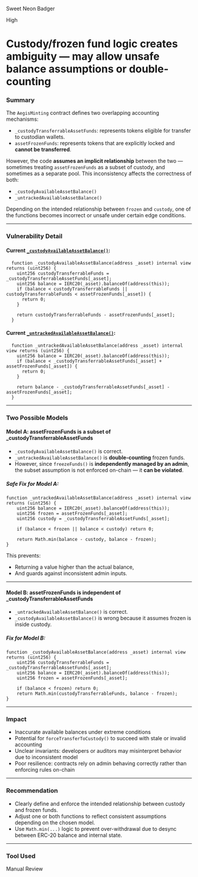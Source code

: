Sweet Neon Badger

High

# Custody/frozen fund logic creates ambiguity — may allow unsafe balance assumptions or double-counting

### Summary

The `AegisMinting` contract defines two overlapping accounting mechanisms:

* `_custodyTransferrableAssetFunds`: represents tokens eligible for transfer to custodian wallets.
* `assetFrozenFunds`: represents tokens that are explicitly locked and **cannot be transferred**.

However, the code **assumes an implicit relationship** between the two — sometimes treating `assetFrozenFunds` as a subset of custody, and sometimes as a separate pool. This inconsistency affects the correctness of both:

* `_custodyAvailableAssetBalance()`
* `_untrackedAvailableAssetBalance()`

Depending on the intended relationship between `frozen` and `custody`, one of the functions becomes incorrect or unsafe under certain edge conditions.

---

### Vulnerability Detail

#### Current [`_custodyAvailableAssetBalance()`](https://github.com/sherlock-audit/2025-04-aegis-op-grant/blob/main/aegis-contracts/contracts/AegisMinting.sol#L706-L714):

```solidity
  function _custodyAvailableAssetBalance(address _asset) internal view returns (uint256) {
    uint256 custodyTransferrableFunds = _custodyTransferrableAssetFunds[_asset];
    uint256 balance = IERC20(_asset).balanceOf(address(this));
    if (balance < custodyTransferrableFunds || custodyTransferrableFunds < assetFrozenFunds[_asset]) {
      return 0;
    }

    return custodyTransferrableFunds - assetFrozenFunds[_asset];
  }
```

#### Current [`_untrackedAvailableAssetBalance()`](https://github.com/sherlock-audit/2025-04-aegis-op-grant/blob/main/aegis-contracts/contracts/AegisMinting.sol#L716-L723):

```solidity
  function _untrackedAvailableAssetBalance(address _asset) internal view returns (uint256) {
    uint256 balance = IERC20(_asset).balanceOf(address(this));
    if (balance < _custodyTransferrableAssetFunds[_asset] + assetFrozenFunds[_asset]) {
      return 0;
    }

    return balance - _custodyTransferrableAssetFunds[_asset] - assetFrozenFunds[_asset];
  }
```

---

### Two Possible Models

#### **Model A: assetFrozenFunds is a subset of \_custodyTransferrableAssetFunds**

* `_custodyAvailableAssetBalance()` is correct.
* `_untrackedAvailableAssetBalance()` is **double-counting** frozen funds.
* However, since `freezeFunds()` is **independently managed by an admin**, the subset assumption is not enforced on-chain — it **can be violated**.

##### Safe Fix for Model A:

```solidity
function _untrackedAvailableAssetBalance(address _asset) internal view returns (uint256) {
    uint256 balance = IERC20(_asset).balanceOf(address(this));
    uint256 frozen = assetFrozenFunds[_asset];
    uint256 custody = _custodyTransferrableAssetFunds[_asset];

    if (balance < frozen || balance < custody) return 0;

    return Math.min(balance - custody, balance - frozen);
}
```

This prevents:

* Returning a value higher than the actual balance,
* And guards against inconsistent admin inputs.

---

#### **Model B: assetFrozenFunds is independent of \_custodyTransferrableAssetFunds**

* `_untrackedAvailableAssetBalance()` is correct.
* `_custodyAvailableAssetBalance()` is wrong because it assumes frozen is inside custody.

##### Fix for Model B:

```solidity
function _custodyAvailableAssetBalance(address _asset) internal view returns (uint256) {
    uint256 custodyTransferrableFunds = _custodyTransferrableAssetFunds[_asset];
    uint256 balance = IERC20(_asset).balanceOf(address(this));
    uint256 frozen = assetFrozenFunds[_asset];

    if (balance < frozen) return 0;
    return Math.min(custodyTransferrableFunds, balance - frozen);
}
```

---

### Impact

* Inaccurate available balances under extreme conditions
* Potential for `forceTransferToCustody()` to succeed with stale or invalid accounting
* Unclear invariants: developers or auditors may misinterpret behavior due to inconsistent model
* Poor resilience: contracts rely on admin behaving correctly rather than enforcing rules on-chain

---

### Recommendation

* Clearly define and enforce the intended relationship between custody and frozen funds.
* Adjust one or both functions to reflect consistent assumptions depending on the chosen model.
* Use `Math.min(...)` logic to prevent over-withdrawal due to desync between ERC-20 balance and internal state.

---

### Tool Used

Manual Review
